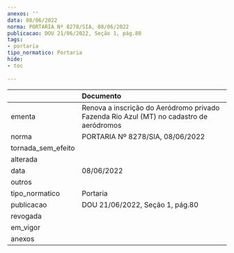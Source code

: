 ```yaml
---
anexos: ''
data: 08/06/2022
norma: PORTARIA Nº 8278/SIA, 08/06/2022
publicacao: DOU 21/06/2022, Seção 1, pág.80
tags:
- portaria
tipo_normatico: Portaria
hide: 
- toc 
 
---
```


|                    | Documento                                                                               |
|:-------------------|:----------------------------------------------------------------------------------------|
| ementa             | Renova a inscrição do Aeródromo privado Fazenda Rio Azul (MT) no cadastro de aeródromos |
| norma              | PORTARIA Nº 8278/SIA, 08/06/2022                                                        |
| tornada_sem_efeito |                                                                                         |
| alterada           |                                                                                         |
| data               | 08/06/2022                                                                              |
| outros             |                                                                                         |
| tipo_normatico     | Portaria                                                                                |
| publicacao         | DOU 21/06/2022, Seção 1, pág.80                                                         |
| revogada           |                                                                                         |
| em_vigor           |                                                                                         |
| anexos             |                                                                                         |